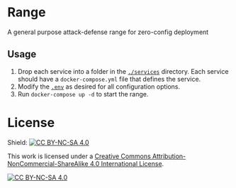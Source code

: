 # Range

A general purpose attack-defense range for zero-config deployment

## Usage

1. Drop each service into a folder in the [`./services`](services) directory.  Each service should have a `docker-compose.yml` file that defines the service.
2. Modify the [`.env`](.env) as desired for all configuration options.
3. Run `docker-compose up -d` to start the range.


# License
Shield: [![CC BY-NC-SA 4.0][cc-by-nc-sa-shield]][cc-by-nc-sa]

This work is licensed under a
[Creative Commons Attribution-NonCommercial-ShareAlike 4.0 International License][cc-by-nc-sa].

[![CC BY-NC-SA 4.0][cc-by-nc-sa-image]][cc-by-nc-sa]

[cc-by-nc-sa]: http://creativecommons.org/licenses/by-nc-sa/4.0/
[cc-by-nc-sa-image]: https://licensebuttons.net/l/by-nc-sa/4.0/88x31.png
[cc-by-nc-sa-shield]: https://img.shields.io/badge/License-CC%20BY--NC--SA%204.0-lightgrey.svg